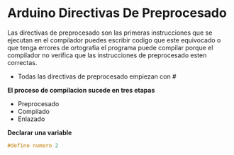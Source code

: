 # Arduino Directivas De Preprocesado

Las directivas de preprocesado son las primeras instrucciones que se ejecutan en el compilador puedes escribir codigo que este equivocado o que tenga errores de ortografia el programa puede compilar porque el compilador no verifica que las instrucciones de preprocesado esten correctas.

* Todas las directivas de preprocesado empiezan con # 

**El proceso de compilacion sucede en tres etapas**

* Preprocesado
* Compilado
* Enlazado

**Declarar una variable**
```c++
#define numero 2
```
